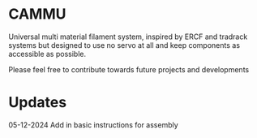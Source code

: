 # CAMMU
Universal multi material filament system, inspired by ERCF and tradrack systems but designed to use no servo at all and keep components as accessible as possible.

Please feel free to contribute towards future projects and developments

# Updates
05-12-2024
Add in basic instructions for assembly
